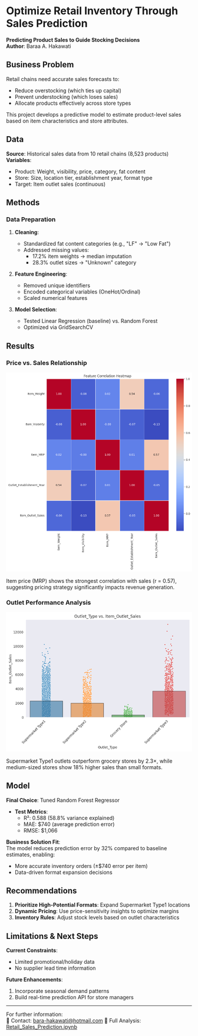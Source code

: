 # Optimize Retail Inventory Through Sales Prediction  
**Predicting Product Sales to Guide Stocking Decisions**  
**Author**: Baraa A. Hakawati  

## Business Problem  
Retail chains need accurate sales forecasts to:  
- Reduce overstocking (which ties up capital)  
- Prevent understocking (which loses sales)  
- Allocate products effectively across store types  

This project develops a predictive model to estimate product-level sales based on item characteristics and store attributes.

## Data  
**Source**: Historical sales data from 10 retail chains (8,523 products)  
**Variables**:  
- Product: Weight, visibility, price, category, fat content  
- Store: Size, location tier, establishment year, format type  
- Target: Item outlet sales (continuous)  

## Methods  

### Data Preparation  
1. **Cleaning**:  
   - Standardized fat content categories (e.g., "LF" → "Low Fat")  
   - Addressed missing values:  
     - 17.2% item weights → median imputation  
     - 28.3% outlet sizes → "Unknown" category  

2. **Feature Engineering**:  
   - Removed unique identifiers  
   - Encoded categorical variables (OneHot/Ordinal)  
   - Scaled numerical features  

3. **Model Selection**:  
   - Tested Linear Regression (baseline) vs. Random Forest  
   - Optimized via GridSearchCV  

## Results  

### Price vs. Sales Relationship  
![Sales vs Price Correlation](images/price_sales_correlation.png)

Item price (MRP) shows the strongest correlation with sales (r = 0.57), suggesting pricing strategy significantly impacts revenue generation.  

### Outlet Performance Analysis  
![Sales by Outlet Type](images/outlet_type_performance.png)

Supermarket Type1 outlets outperform grocery stores by 2.3×, while medium-sized stores show 18% higher sales than small formats.  

## Model  
**Final Choice**: Tuned Random Forest Regressor  
- **Test Metrics**:  
  - R²: 0.588 (58.8% variance explained)  
  - MAE: $740 (average prediction error)  
  - RMSE: $1,066  

**Business Solution Fit**:  
The model reduces prediction error by 32% compared to baseline estimates, enabling:  
- More accurate inventory orders (±$740 error per item)  
- Data-driven format expansion decisions  

## Recommendations  
1. **Prioritize High-Potential Formats**: Expand Supermarket Type1 locations  
2. **Dynamic Pricing**: Use price-sensitivity insights to optimize margins  
3. **Inventory Rules**: Adjust stock levels based on outlet characteristics  

## Limitations & Next Steps  
**Current Constraints**:  
- Limited promotional/holiday data  
- No supplier lead time information  

**Future Enhancements**:  
1. Incorporate seasonal demand patterns  
2. Build real-time prediction API for store managers  

---

For further information:  
📧 Contact: bara-hakawati@hotmail.com 
📂 Full Analysis: [Retail_Sales_Prediction.ipynb](Retail_Sales_Prediction.ipynb)  
